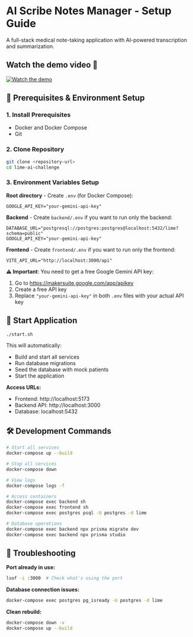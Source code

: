 # AI Scribe Notes Manager - Setup Guide

A full-stack medical note-taking application with AI-powered transcription and summarization.

## Watch the demo video 🎥 
[![Watch the demo](https://vumbnail.com/1128735883.jpg)](https://vimeo.com/1128735883)




## 🔧 Prerequisites & Environment Setup

### 1. Install Prerequisites
- Docker and Docker Compose
- Git

### 2. Clone Repository
```bash
git clone <repository-url>
cd lime-ai-challenge
```

### 3. Environment Variables Setup

**Root directory** - Create `.env` (for Docker Compose):
```env
GOOGLE_API_KEY="your-gemini-api-key"
```

**Backend** - Create `backend/.env` if you want to run only the backend:
```env
DATABASE_URL="postgresql://postgres:postgres@localhost:5432/lime?schema=public"
GOOGLE_API_KEY="your-gemini-api-key"
```

**Frontend** - Create `frontend/.env` if you want to run only the frontend:
```env
VITE_API_URL="http://localhost:3000/api"
```

**⚠️ Important**: You need to get a free Google Gemini API key:
1. Go to https://makersuite.google.com/app/apikey
2. Create a free API key
3. Replace `"your-gemini-api-key"` in both `.env` files with your actual API key

## 🚀 Start Application

```bash
./start.sh
```

This will automatically:
- Build and start all services
- Run database migrations
- Seed the database with mock patients
- Start the application

**Access URLs:**
- Frontend: http://localhost:5173
- Backend API: http://localhost:3000
- Database: localhost:5432

## 🛠️ Development Commands

```bash
# Start all services
docker-compose up --build

# Stop all services
docker-compose down

# View logs
docker-compose logs -f

# Access containers
docker-compose exec backend sh
docker-compose exec frontend sh
docker-compose exec postgres psql -U postgres -d lime

# Database operations
docker-compose exec backend npx prisma migrate dev
docker-compose exec backend npx prisma studio
```

## 🐛 Troubleshooting

**Port already in use:**
```bash
lsof -i :3000  # Check what's using the port
```

**Database connection issues:**
```bash
docker-compose exec postgres pg_isready -U postgres -d lime
```

**Clean rebuild:**
```bash
docker-compose down -v
docker-compose up --build
```
